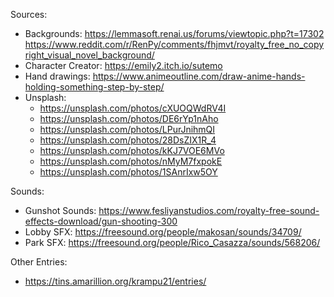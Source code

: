 Sources:

- Backgrounds: https://lemmasoft.renai.us/forums/viewtopic.php?t=17302
https://www.reddit.com/r/RenPy/comments/fhjmvt/royalty_free_no_copyright_visual_novel_background/
- Character Creator: https://emily2.itch.io/sutemo
- Hand drawings: https://www.animeoutline.com/draw-anime-hands-holding-something-step-by-step/
- Unsplash:
  - https://unsplash.com/photos/cXUOQWdRV4I
  - https://unsplash.com/photos/DE6rYp1nAho
  - https://unsplash.com/photos/LPurJnihmQI
  - https://unsplash.com/photos/28DsZIX1R_4
  - https://unsplash.com/photos/kKJ7VOE6MVo
  - https://unsplash.com/photos/nMyM7fxpokE
  - https://unsplash.com/photos/1SAnrIxw5OY

Sounds:
- Gunshot Sounds: https://www.fesliyanstudios.com/royalty-free-sound-effects-download/gun-shooting-300
- Lobby SFX: https://freesound.org/people/makosan/sounds/34709/
- Park SFX: https://freesound.org/people/Rico_Casazza/sounds/568206/

Other Entries:
- https://tins.amarillion.org/krampu21/entries/


